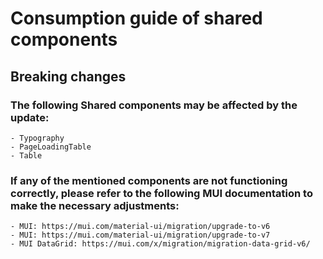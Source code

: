 # Consumption guide of shared components

## Breaking changes

### The following Shared components may be affected by the update:

    - Typography
    - PageLoadingTable
    - Table

### If any of the mentioned components are not functioning correctly, please refer to the following MUI documentation to make the necessary adjustments:

    - MUI: https://mui.com/material-ui/migration/upgrade-to-v6
    - MUI: https://mui.com/material-ui/migration/upgrade-to-v7
    - MUI DataGrid: https://mui.com/x/migration/migration-data-grid-v6/
